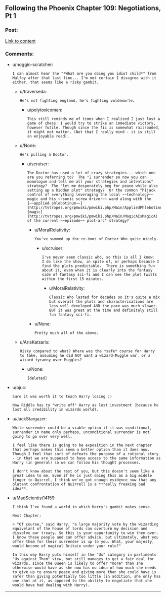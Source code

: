 ## Following the Phoenix Chapter 109: Negotiations, Pt 1

### Post:

[Link to content](https://www.fanfiction.net/s/10636246/29/Following-the-Phoenix)

### Comments:

- u/noggin-scratcher:
  ```
  I can almost hear the "*What are you doing you idiot child*" from Malfoy after that last line... I'm not certain I disagree with it either, that seems like a risky gambit.
  ```

  - u/traverseda:
    ```
    He's not fighting england, he's fighting voldemorte.
    ```

    - u/polytoxicoman:
      ```
      This still reminds me of times when I realized I just lost a game of chess: I would try to strike an immediate victory, however futile. Though since the fic is somewhat railroaded, it might not matter. (Not that I really mind - it is still an enjoyable read).
      ```

  - u/None:
    ```
    He's pulling a Doctor.
    ```

    - u/scruiser:
      ```
      The Doctor has used a lot of crazy strategies... which one are you referring to?  The "I surrender so now you can monologue and tell me all your strategies and intentions" strategy?  The "let me desperately beg for peace while also setting up a hidden plot" strategy?  Or the common "hijack control of everything leveraging the local ~~technology~~ magic and his ~~sonic screw driver~~ wand along with the [~~applied phlebotinum~~](http://tvtropes.org/pmwiki/pmwiki.php/Main/AppliedPhlebotinum) [magic](http://tvtropes.org/pmwiki/pmwiki.php/Main/MagicAIsMagicA) of the current ~~episode~~ plot-arc" strategy?
      ```

      - u/MoralRelativity:
        ```
        You've summed up the re-boot of Doctor Who quite nicely.
        ```

        - u/scruiser:
          ```
          I've never seen classic who, so this is all I know.  I do like the show, in spite of, or perhaps because I find the plots predictable.  There is something fun about it, even when it is clearly into the fantasy side of fantasy sci-fi and I can see the plot twists within the first 15 minutes.
          ```

          - u/MoralRelativity:
            ```
            Classic Who lasted for decades so it's quite a mix but overall the plots and characterisations are less well developed AND the pace was much slower. BUT it was great at the time and definitely still fun fantasy sci-fi.
            ```

      - u/None:
        ```
        Pretty much all of the above.
        ```

  - u/ArisKatsaris:
    ```
    Risky compared to what? Where was the *safe* course for Harry to take, assuming he did NOT want a wizard-Muggle war, or a wizard tyranny over Muggles?
    ```

    - u/None:
      ```
      [deleted]
      ```

- u/ajuc:
  ```
  Sure it was worth it to teach Harry losing :)

  Now Riddle has to "write off" Harry as lost investment (because he lost all credibility in wizards world).
  ```

- u/JackStargazer:
  ```
  While surrender could be a viable option if it was conditional, surrender in name only perhaps, unconditional surrender is not going to go over very well. 

  I feel like there is going to be exposition in the next chapter that perhaps makes this seem a better option than it does now. Though I feel that sort of defeats the purpose of a rational story - in that we are supposed to have access to the same information as Harry (in general) so we can follow his thought processes.

  I don't know about the rest of you, but this doesn't seem like a great idea to me. Even if he is just doing this as a big middle finger to Quirrel, I think we've got enough evidence now that any blatant confrontation of Quirrell is a **really freaking bad idea**.
  ```

- u/MadScientist14159:
  ```
  I think I've found a world in which Harry's gambit makes sense.

  Next Chapter:

  > "Of course," said Harry, "a large majority vote by the wizarding equivelant of the house of lords can overturn my decision and dissolve our treaty. So this is your oppurtunity to win them over. I know these people and can offer advice, but ultimately, what you offer them for their surrender is up to you. What, your majesty, would become of magical Britain under your rule?"

  In this way Harry puts himself in the "Us" category in parliments "Us against Them" view, but still manages to get a fair deal for wizards, since the Queen is likely to offer *more* than she otherwise would have as she now has no idea of how much she needs to give up to ensure peace and giving more than she could have is safer than giving potentially too little (in addition, she only has one shot at it, as opposed to the ability to negotiate that she would have had dealing with Harry).
  ```

---


